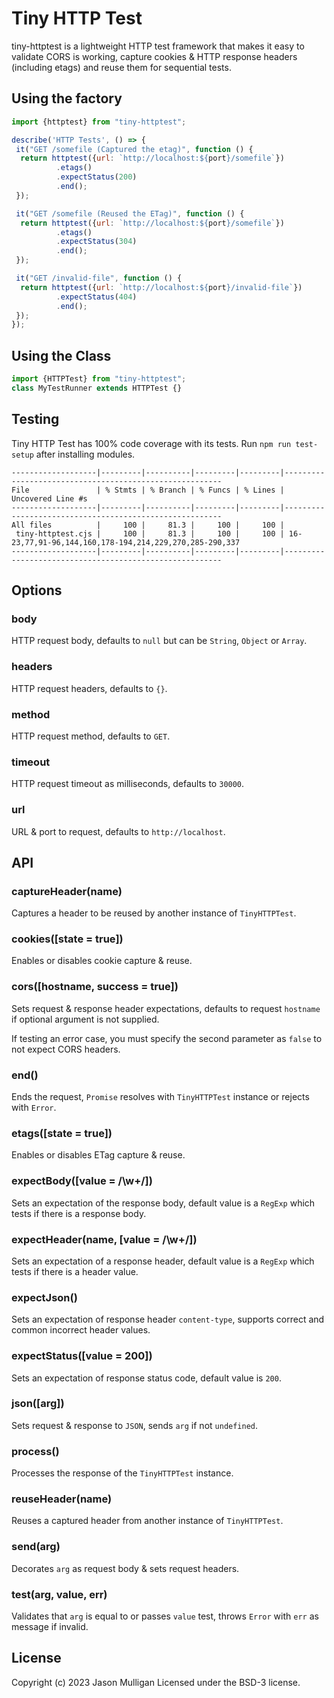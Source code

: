 # Tiny HTTP Test

tiny-httptest is a lightweight HTTP test framework that makes it easy to validate CORS is working, capture cookies & HTTP response headers (including etags) and reuse them for sequential tests.

## Using the factory

```javascript
import {httptest} from "tiny-httptest";

describe('HTTP Tests', () => {
 it("GET /somefile (Captured the etag)", function () {
  return httptest({url: `http://localhost:${port}/somefile`})
          .etags()
          .expectStatus(200)
          .end();
 });

 it("GET /somefile (Reused the ETag)", function () {
  return httptest({url: `http://localhost:${port}/somefile`})
          .etags()
          .expectStatus(304)
          .end();
 });

 it("GET /invalid-file", function () {
  return httptest({url: `http://localhost:${port}/invalid-file`})
          .expectStatus(404)
          .end();
 });
});
```

## Using the Class

```javascript
import {HTTPTest} from "tiny-httptest";
class MyTestRunner extends HTTPTest {}
```

## Testing

Tiny HTTP Test has 100% code coverage with its tests.  Run `npm run test-setup` after installing modules.

```console
-------------------|---------|----------|---------|---------|--------------------------------------------------------
File               | % Stmts | % Branch | % Funcs | % Lines | Uncovered Line #s
-------------------|---------|----------|---------|---------|--------------------------------------------------------
All files          |     100 |     81.3 |     100 |     100 |                                                       
 tiny-httptest.cjs |     100 |     81.3 |     100 |     100 | 16-23,77,91-96,144,160,178-194,214,229,270,285-290,337
-------------------|---------|----------|---------|---------|--------------------------------------------------------
```

## Options

### body

HTTP request body, defaults to `null` but can be `String`, `Object` or `Array`.

### headers

HTTP request headers, defaults to `{}`.

### method

HTTP request method, defaults to `GET`.

### timeout
HTTP request timeout as milliseconds, defaults to `30000`.

### url
URL & port to request, defaults to `http://localhost`.

## API

### captureHeader(name)

Captures a header to be reused by another instance of `TinyHTTPTest`.

### cookies([state = true])

Enables or disables cookie capture & reuse.

### cors([hostname, success = true])

Sets request & response header expectations, defaults to request `hostname` if optional argument is not supplied.

If testing an error case, you must specify the second parameter as `false` to not expect CORS headers.

### end()

Ends the request, `Promise` resolves with `TinyHTTPTest` instance or rejects with `Error`.

### etags([state = true])

Enables or disables ETag capture & reuse.

### expectBody([value = /\w+/])

Sets an expectation of the response body, default value is a `RegExp` which tests if there is a response body.

### expectHeader(name, [value = /\w+/])

Sets an expectation of a response header, default value is a `RegExp` which tests if there is a header value.

### expectJson()

Sets an expectation of response header `content-type`, supports correct and common incorrect header values.

### expectStatus([value = 200])

Sets an expectation of response status code, default value is `200`.

### json([arg])

Sets request & response to `JSON`, sends `arg` if not `undefined`.

### process()

Processes the response of the `TinyHTTPTest` instance.

### reuseHeader(name)

Reuses a captured header from another instance of `TinyHTTPTest`.

### send(arg)

Decorates `arg` as request body & sets request headers.

### test(arg, value, err)
 
Validates that `arg` is equal to or passes `value` test, throws `Error` with `err` as message if invalid.

## License
Copyright (c) 2023 Jason Mulligan
Licensed under the BSD-3 license.
